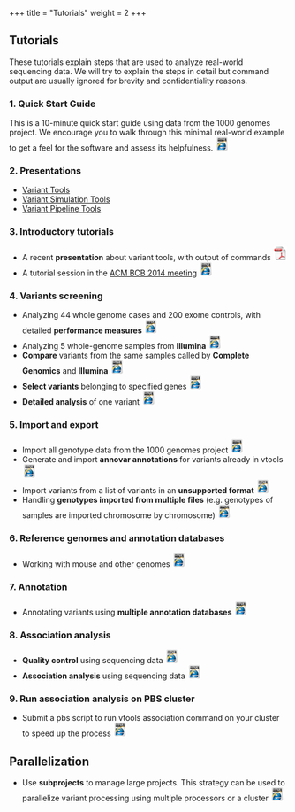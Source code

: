 +++
title = "Tutorials"
weight = 2
+++

## Tutorials

These tutorials explain steps that are used to analyze real-world sequencing data. We will try to explain the steps in detail but command output are usually ignored for brevity and confidentiality reasons. 



### 1. Quick Start Guide

This is a 10-minute quick start guide using data from the 1000 genomes project. We encourage you to walk through this minimal real-world example to get a feel for the software and assess its helpfulness.
[<img src="html.png" width = "25" height = "25" style = "display: inline" />][1]



### 2. Presentations

*   [Variant Tools][2] 
*   [Variant Simulation Tools][3] 
*   [Variant Pipeline Tools][4] 



### 3. Introductory tutorials

*   A recent **presentation** about variant tools, with output of commands [<img src="PDF.jpg" width = "25" height = "25" style = "display: inline" />][2]
*   A tutorial session in the [ACM BCB 2014 meeting][5] [<img src="html.png" width = "25" height = "25" style = "display: inline" />][6]



### 4. Variants screening

*   Analyzing 44 whole genome cases and 200 exome controls, with detailed **performance measures** [<img src="html.png" width = "25" height = "25" style = "display: inline" />][7] 
*   Analyzing 5 whole-genome samples from **Illumina** [<img src="html.png" width = "25" height = "25" style = "display: inline" />][8] 
*   **Compare** variants from the same samples called by **Complete Genomics** and **Illumina** [<img src="html.png" width = "25" height = "25" style = "display: inline" />][9] 
*   **Select variants** belonging to specified genes [<img src="html.png" width = "25" height = "25" style = "display: inline" />][10] 
*   **Detailed analysis** of one variant [<img src="html.png" width = "25" height = "25" style = "display: inline" />][11] 



### 5. Import and export

*   Import all genotype data from the 1000 genomes project [<img src="html.png" width = "25" height = "25" style = "display: inline" />][12] 
*   Generate and import **annovar annotations** for variants already in vtools [<img src="html.png" width = "25" height = "25" style = "display: inline" />][13] 
*   Import variants from a list of variants in an **unsupported format** [<img src="html.png" width = "25" height = "25" style = "display: inline" />][14] 
*   Handling **genotypes imported from multiple files** (e.g. genotypes of samples are imported chromosome by chromosome) [<img src="html.png" width = "25" height = "25" style = "display: inline" />][15] 



### 6. Reference genomes and annotation databases

*   Working with mouse and other genomes [<img src="html.png" width = "25" height = "25" style = "display: inline" />][16] 



### 7. Annotation

*   Annotating variants using **multiple annotation databases** [<img src="html.png" width = "25" height = "25" style = "display: inline" />][17] 



### 8. Association analysis

*   **Quality control** using sequencing data [<img src="html.png" width = "25" height = "25" style = "display: inline" />][18] 
*   **Association analysis** using sequencing data [<img src="html.png" width = "25" height = "25" style = "display: inline" />][19] 

### 9. Run association analysis on PBS cluster

*   Submit a pbs script to run vtools association command on your cluster to speed up the process [<img src="html.png" width = "25" height = "25" style = "display: inline" />][21] 

## Parallelization

*   Use **subprojects** to manage large projects. This strategy can be used to parallelize variant processing using multiple processors or a cluster [<img src="html.png" width = "25" height = "25" style = "display: inline" />][10]

 [1]:    /documentation/tutorials/quickstartguide/
 [2]:  vtools.pdf
 [3]:  VST.pdf
 [4]:  VariantPipelineTools.pptx
 [5]:  http://www.cse.buffalo.edu/ACM-BCB2014/
 [6]:    /documentation/tutorials/acm-bcb/ 
 [7]:    /documentation/tutorials/case44ctrl20/
 [8]:    /documentation/tutorials/illumina5/
 [9]:    /documentation/tutorials/compare/
 [10]:    /documentation/tutorials/select/
 [11]:    /documentation/tutorials/analysis/
 [12]:    /documentation/tutorials/1000genome/
 [13]:    /documentation/tutorials/annovar/
 [14]:    /documentation/tutorials/form/
 [15]:    /documentation/tutorials/sample/
 [16]:    /documentation/tutorials/mouthgenome/
 [17]:    /documentation/tutorials/annotation/
 [18]:    /documentation/tutorials/association/
 [19]:    /documentation/tutorials/testing/
 [20]:    /documentation/tutorials/subprojects/
 [21]:    /documentation/tutorials/cluster/